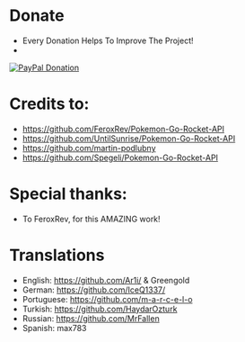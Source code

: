 # Donate
  - Every Donation Helps To Improve The Project!
  - 
[![PayPal Donation](https://www.paypalobjects.com/en_US/DE/i/btn/btn_donateCC_LG.gif)](https://www.paypal.com/cgi-bin/webscr?cmd=_s-xclick&hosted_button_id=RUNUBQEANCAGQ)

# Credits to:
  - https://github.com/FeroxRev/Pokemon-Go-Rocket-API
  - https://github.com/UntilSunrise/Pokemon-Go-Rocket-API
  - https://github.com/martin-podlubny
  - https://github.com/Spegeli/Pokemon-Go-Rocket-API

# Special thanks:
  - To FeroxRev, for this AMAZING work!
  
# Translations
  - English: https://github.com/Ar1i/ & Greengold
  - German: https://github.com/IceQ1337/
  - Portuguese: https://github.com/m-a-r-c-e-l-o
  - Turkish: https://github.com/HaydarOzturk
  - Russian: https://github.com/MrFallen
  - Spanish: max783
